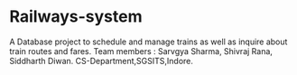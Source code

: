 # Railways-system
A Database project to schedule and manage trains as well as inquire about train routes and fares.
Team members : Sarvgya Sharma, Shivraj Rana, Siddharth Diwan.
CS-Department,SGSITS,Indore.
